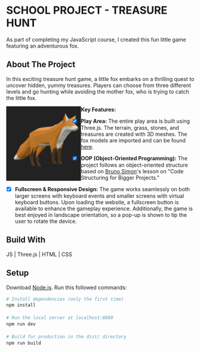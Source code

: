 # SCHOOL PROJECT - TREASURE HUNT
As part of completing my JavaScript course, I created this fun little game featuring an adventurous fox.

## About The Project
In this exciting treasure hunt game, a little fox embarks on a thrilling quest to uncover hidden, yummy treasures. Players can choose from three different levels and go hunting while avoiding the mother fox, who is trying to catch the little fox.


**Key Features:**
<img src="static/models/Fox/screenshot/screenshot.jpg" width="200px" align="left">
- [x] **Play Area:** The entire play area is built using Three.js. The terrain, grass, stones, and treasures are created with 3D meshes. The fox models are imported and can be found [here](https://github.com/KhronosGroup/glTF-Sample-Assets/tree/main/Models/Fox).
- [x] **OOP (Object-Oriented Programming):** The project follows an object-oriented structure based on [Bruno Simon](https://github.com/brunosimon)'s lesson on "Code Structuring for Bigger Projects."
- [x] **Fullscreen & Responsive Design:** The game works seamlessly on both larger screens with keyboard events and smaller screens with virtual keyboard buttons. Upon loading the website, a fullscreen button is available to enhance the gameplay experience. Additionally, the game is best enjoyed in landscape orientation, so a pop-up is shown to tip the user to rotate the device.


## Build With
JS | Three.js | HTML | CSS

## Setup
Download [Node.js](https://nodejs.org/en/download/).
Run this followed commands:

``` bash
# Install dependencies (only the first time)
npm install

# Run the local server at localhost:8080
npm run dev

# Build for production in the dist/ directory
npm run build
```